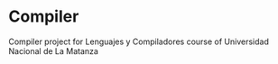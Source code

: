 # Compiler
Compiler project for Lenguajes y Compiladores course of Universidad Nacional de La Matanza
